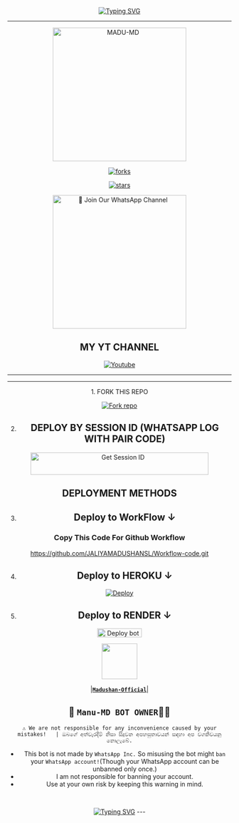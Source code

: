 <p align="center">
<a href="https://git.io/typing-svg"><img src="https://readme-typing-svg.demolab.com?font=EB+Garamond&weight=800&size=28&duration=4000&pause=1000&random=false&width=435&lines=WELCOME+TO+MADU-MD;MULTI-DEVICE+WHATSAPP+BOT;DEVELOPED+BY;JALIYA+MADUSHAN." alt="Typing SVG" /></a>

 
  
<div align="center">
</p

<hr>

<hr>

<p align="center">
  <a href="https://youtube.com/@madushanboy?si=rljJzsgHf8oQx2e7">
    <img alt="MADU-MD" height="300" src="https://i.ibb.co/Rv1q2dL/Capture.png">

    

![forks](https://img.shields.io/github/forks/Rmjmadu/MADU-MD-V1?label=Forks&style=social)

![stars](https://img.shields.io/github/stars/Rmjmadu/MADU-MD-V1?style=social)




<a href="https://encrypted-tbn0.gstatic.com/images?q=tbn:ANd9GcR2crQX6G74yhIgVUnHzQGQ5CWBrWpj_OrU7w&s"><img src="https://img.shields.io/badge/%E2%9D%A4%EF%B8%8F%E2%80%8D%20Join%20Our%20WhatsApp%20Channel%F0%9F%91%A8%E2%80%8D%F0%9F%92%BB-green" alt="📎 Join Our WhatsApp Channel" width="300"></a>



## MY YT CHANNEL

[![Youtube](https://telegra.ph/file/eebe86c26e98ffeae39ea.jpg)](https://youtube.com/@madushanboy?si=rljJzsgHf8oQx2e7) 

</details>





<hr>

<hr>
1. FORK THIS REPO


<a href='https://github.com/Rmjmadu/MADU-MD-V1/fork' target="_blank"><img alt='Fork repo' src='https://img.shields.io/badge/Fork This Repo-black?style=for-the-badge&logo=git&logoColor=white'/></a>


2. ## DEPLOY BY SESSION ID (WHATSAPP LOG WITH PAIR CODE)

<a href='https://mabu-md-x-pair.onrender.com/' target="_blank"><img alt='Get Session ID' src='https://img.shields.io/badge/%F0%9F%9A%80%EF%B8%8F%E2%80%8D%20-%F0%9F%93%8B%20%20PAIR%20CODE%20WEB%F0%9F%91%A8%E2%80%8D%F0%9F%92%BB-blue' width="400" height="50" alt="Deploy bot"/></a>

## DEPLOYMENT METHODS

3. ## Deploy to WorkFlow ↓

### Copy This Code For Github Workflow 

https://github.com/JALIYAMADUSHANSL/Workflow-code.git

4. ## Deploy to HEROKU ↓

[![Deploy](https://www.herokucdn.com/deploy/button.svg)](https://heroku.com/deploy?template=https://github.com/Rmjmadu/MADU-MD-V1.git)

5. ## Deploy to RENDER ↓

<a href="https://dashboard.render.com/" target="blank"><img align="center" src="https://telegra.ph/file/c15e952f017c10e12f431.jpg" width="100" height="20" alt="Deploy bot"/></a>



   <a href="https://github.com/Rmjmadu/"><img src="https://telegra.ph/file/49e1bb852fe8292c2614a.jpg" width=80 height=80></a>   

|**[`Madushan-Official`](https://github.com/Rmjmadu)**|


## 👑 `Manu-MD BOT OWNER`👨‍💻 

`⚠️ We are not responsible for any inconvenience caused by your mistakes!   | ඔබගේ අත්වැරදීම් නිසා සිදුවන අපහසුතාවයන් සඳහා අප වගකිවයනු නොලැබේ.`

- This bot is not made by `WhatsApp Inc.` So misusing the bot might `ban` your `WhatsApp account!`(Though your WhatsApp account can be unbanned only once.)
- I am not responsible for banning your account.
- Use at your own risk by keeping this warning in mind.
 <br>
 </p>
    <p align="center">
<a href="https://git.io/typing-svg"><img src="https://readme-typing-svg.demolab.com?font=EB+Garamond&weight=800&size=28&duration=4000&pause=1000&random=false&width=435&lines=THANKS+ALL+USE+MY+BOT;Manu-MD" alt="Typing SVG" /></a>
---
